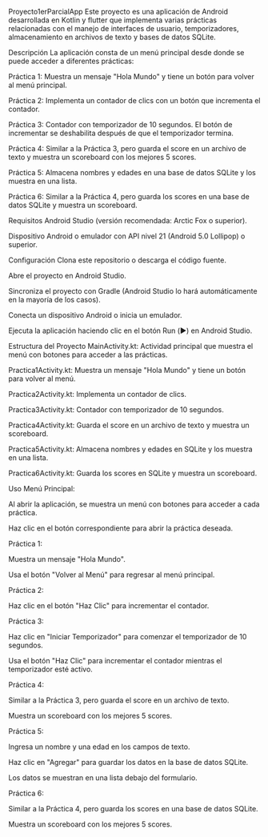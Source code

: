 Proyecto1erParcialApp
Este proyecto es una aplicación de Android desarrollada en Kotlin y flutter que implementa varias prácticas relacionadas con el manejo de interfaces de usuario, temporizadores, almacenamiento en archivos de texto y bases de datos SQLite.

Descripción
La aplicación consta de un menú principal desde donde se puede acceder a diferentes prácticas:

Práctica 1: Muestra un mensaje "Hola Mundo" y tiene un botón para volver al menú principal.

Práctica 2: Implementa un contador de clics con un botón que incrementa el contador.

Práctica 3: Contador con temporizador de 10 segundos. El botón de incrementar se deshabilita después de que el temporizador termina.

Práctica 4: Similar a la Práctica 3, pero guarda el score en un archivo de texto y muestra un scoreboard con los mejores 5 scores.

Práctica 5: Almacena nombres y edades en una base de datos SQLite y los muestra en una lista.

Práctica 6: Similar a la Práctica 4, pero guarda los scores en una base de datos SQLite y muestra un scoreboard.

Requisitos
Android Studio (versión recomendada: Arctic Fox o superior).

Dispositivo Android o emulador con API nivel 21 (Android 5.0 Lollipop) o superior.

Configuración
Clona este repositorio o descarga el código fuente.

Abre el proyecto en Android Studio.

Sincroniza el proyecto con Gradle (Android Studio lo hará automáticamente en la mayoría de los casos).

Conecta un dispositivo Android o inicia un emulador.

Ejecuta la aplicación haciendo clic en el botón Run (▶️) en Android Studio.

Estructura del Proyecto
MainActivity.kt: Actividad principal que muestra el menú con botones para acceder a las prácticas.

Practica1Activity.kt: Muestra un mensaje "Hola Mundo" y tiene un botón para volver al menú.

Practica2Activity.kt: Implementa un contador de clics.

Practica3Activity.kt: Contador con temporizador de 10 segundos.

Practica4Activity.kt: Guarda el score en un archivo de texto y muestra un scoreboard.

Practica5Activity.kt: Almacena nombres y edades en SQLite y los muestra en una lista.

Practica6Activity.kt: Guarda los scores en SQLite y muestra un scoreboard.

Uso
Menú Principal:

Al abrir la aplicación, se muestra un menú con botones para acceder a cada práctica.

Haz clic en el botón correspondiente para abrir la práctica deseada.

Práctica 1:

Muestra un mensaje "Hola Mundo".

Usa el botón "Volver al Menú" para regresar al menú principal.

Práctica 2:

Haz clic en el botón "Haz Clic" para incrementar el contador.

Práctica 3:

Haz clic en "Iniciar Temporizador" para comenzar el temporizador de 10 segundos.

Usa el botón "Haz Clic" para incrementar el contador mientras el temporizador esté activo.

Práctica 4:

Similar a la Práctica 3, pero guarda el score en un archivo de texto.

Muestra un scoreboard con los mejores 5 scores.

Práctica 5:

Ingresa un nombre y una edad en los campos de texto.

Haz clic en "Agregar" para guardar los datos en la base de datos SQLite.

Los datos se muestran en una lista debajo del formulario.

Práctica 6:

Similar a la Práctica 4, pero guarda los scores en una base de datos SQLite.

Muestra un scoreboard con los mejores 5 scores.

